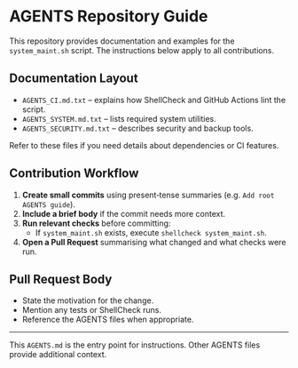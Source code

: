 # AGENTS Repository Guide

This repository provides documentation and examples for the `system_maint.sh` script. The instructions below apply to all contributions.

## Documentation Layout

- `AGENTS_CI.md.txt` &ndash; explains how ShellCheck and GitHub Actions lint the script.
- `AGENTS_SYSTEM.md.txt` &ndash; lists required system utilities.
- `AGENTS_SECURITY.md.txt` &ndash; describes security and backup tools.

Refer to these files if you need details about dependencies or CI features.

## Contribution Workflow

1. **Create small commits** using present‑tense summaries (e.g. `Add root AGENTS guide`).
2. **Include a brief body** if the commit needs more context.
3. **Run relevant checks** before committing:
   - If `system_maint.sh` exists, execute `shellcheck system_maint.sh`.
4. **Open a Pull Request** summarising what changed and what checks were run.

## Pull Request Body

- State the motivation for the change.
- Mention any tests or ShellCheck runs.
- Reference the AGENTS files when appropriate.

---

This `AGENTS.md` is the entry point for instructions. Other AGENTS files provide additional context.
